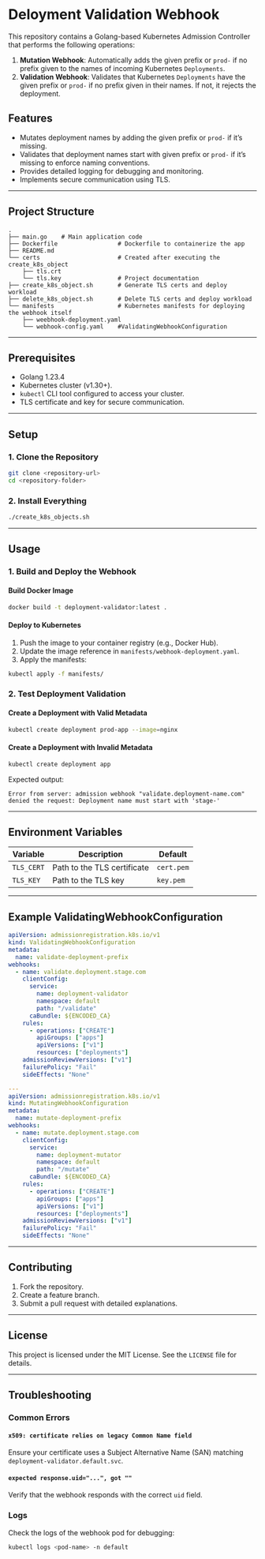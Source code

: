 # Deloyment Validation Webhook

This repository contains a Golang-based Kubernetes Admission Controller that performs the following operations:

1. **Mutation Webhook**: Automatically adds the given prefix or `prod-` if no prefix given to the names of incoming Kubernetes `Deployments`.
2. **Validation Webhook**: Validates that Kubernetes `Deployments` have the given prefix or `prod-` if no prefix given in their names. If not, it rejects the deployment.


## Features

- Mutates deployment names by adding the given prefix  or `prod-` if it’s missing.
- Validates that deployment names start with given prefix or `prod-` if it’s missing to enforce naming conventions.
- Provides detailed logging for debugging and monitoring.
- Implements secure communication using TLS.

---

## Project Structure

```plaintext
.
├── main.go    # Main application code
├── Dockerfile                 # Dockerfile to containerize the app
├── README.md 
└── certs                      # Created after executing the create_k8s_object
    ├── tls.crt
    └── tls.key                # Project documentation
├── create_k8s_object.sh       # Generate TLS certs and deploy workload
├── delete_k8s_object.sh       # Delete TLS certs and deploy workload
└── manifests                  # Kubernetes manifests for deploying the webhook itself
    ├── weebhook-deployment.yaml
    └── webhook-config.yaml    #ValidatingWebhookConfiguration
```

---

## Prerequisites

- Golang 1.23.4
- Kubernetes cluster (v1.30+).
- `kubectl` CLI tool configured to access your cluster.
- TLS certificate and key for secure communication.

---

## Setup

### 1. Clone the Repository
```bash
git clone <repository-url>
cd <repository-folder>
```

### 2. Install Everything
```bash
./create_k8s_objects.sh
```

---

## Usage

### 1. Build and Deploy the Webhook

#### Build Docker Image
```bash
docker build -t deployment-validator:latest .

```

#### Deploy to Kubernetes
1. Push the image to your container registry (e.g., Docker Hub).
2. Update the image reference in `manifests/webhook-deployment.yaml`.
3. Apply the manifests:

```bash
kubectl apply -f manifests/
```

### 2. Test Deployment Validation

#### Create a Deployment with Valid Metadata
```bash
kubectl create deployment prod-app --image=nginx

```

#### Create a Deployment with Invalid Metadata
```bash
kubectl create deployment app
```
Expected output:
```
Error from server: admission webhook "validate.deployment-name.com" denied the request: Deployment name must start with 'stage-'
```

---

## Environment Variables

| Variable      | Description                     | Default     |
|---------------|---------------------------------|-------------|
| `TLS_CERT`    | Path to the TLS certificate     | `cert.pem`  |
| `TLS_KEY`     | Path to the TLS key             | `key.pem`   |

---

## Example ValidatingWebhookConfiguration

```yaml
apiVersion: admissionregistration.k8s.io/v1
kind: ValidatingWebhookConfiguration
metadata:
  name: validate-deployment-prefix
webhooks:
  - name: validate.deployment.stage.com
    clientConfig:
      service:
        name: deployment-validator
        namespace: default
        path: "/validate"
      caBundle: ${ENCODED_CA}
    rules:
      - operations: ["CREATE"]
        apiGroups: ["apps"]
        apiVersions: ["v1"]
        resources: ["deployments"]
    admissionReviewVersions: ["v1"]
    failurePolicy: "Fail"
    sideEffects: "None"

---
apiVersion: admissionregistration.k8s.io/v1
kind: MutatingWebhookConfiguration
metadata:
  name: mutate-deployment-prefix
webhooks:
  - name: mutate.deployment.stage.com
    clientConfig:
      service:
        name: deployment-mutator
        namespace: default
        path: "/mutate"
      caBundle: ${ENCODED_CA}
    rules:
      - operations: ["CREATE"]
        apiGroups: ["apps"]
        apiVersions: ["v1"]
        resources: ["deployments"]
    admissionReviewVersions: ["v1"]
    failurePolicy: "Fail"
    sideEffects: "None"
```

---

## Contributing

1. Fork the repository.
2. Create a feature branch.
3. Submit a pull request with detailed explanations.

---

## License
This project is licensed under the MIT License. See the `LICENSE` file for details.

---
## Troubleshooting

### Common Errors

#### `x509: certificate relies on legacy Common Name field`
Ensure your certificate uses a Subject Alternative Name (SAN) matching `deployment-validator.default.svc`.

#### `expected response.uid="...", got ""`
Verify that the webhook responds with the correct `uid` field.

### Logs
Check the logs of the webhook pod for debugging:
```bash
kubectl logs <pod-name> -n default
```


